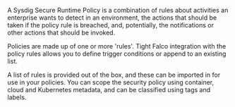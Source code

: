 A Sysdig Secure Runtime Policy is a combination of rules about activities an enterprise wants to detect in an environment, the actions that should be taken if the policy rule is breached, and, potentially, the notifications or other actions that should be invoked.

Policies are made up of one or more 'rules'. Tight Falco integration with the policy rules allows you to define trigger conditions or append to an existing list.

A list of rules is provided out of the box, and these can be imported in for use in your policies. You can scope the security policy using container, cloud and Kubernetes metadata, and can be classified using tags and labels.
